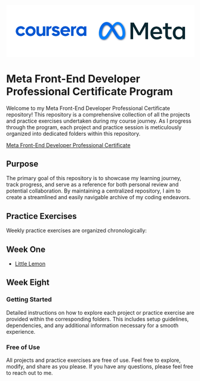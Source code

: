 ![Meta & Coursera](/static/meta.png)

# Meta Front-End Developer Professional Certificate Program

Welcome to my Meta Front-End Developer Professional Certificate repository! This repository is a comprehensive collection of all the projects and practice exercises undertaken during my course journey. As I progress through the program, each project and practice session is meticulously organized into dedicated folders within this repository.

[Meta Front-End Developer Professional Certificate](https://www.coursera.org/professional-certificates/meta-front-end-developer) 

## Purpose

The primary goal of this repository is to showcase my learning journey, track progress, and serve as a reference for both personal review and potential collaboration. By maintaining a centralized repository, I aim to create a streamlined and easily navigable archive of my coding endeavors.

## Practice Exercises

Weekly practice exercises are organized chronologically:

## Week One
- [Little Lemon](https://github.com/kuraykaraaslan/MetaFrontendCertificate/tree/main/WeekOneLittleLemon)


## Week Eight


### Getting Started

Detailed instructions on how to explore each project or practice exercise are provided within the corresponding folders. This includes setup guidelines, dependencies, and any additional information necessary for a smooth experience.

### Free of Use

All projects and practice exercises are free of use. Feel free to explore, modify, and share as you please. If you have any questions, please feel free to reach out to me.